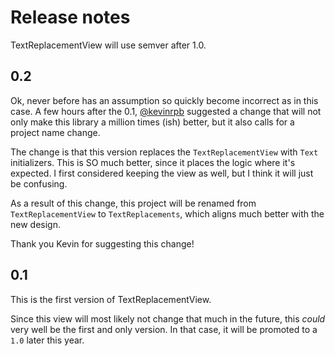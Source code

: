 # Release notes

TextReplacementView will use semver after 1.0.



## 0.2

Ok, never before has an assumption so quickly become incorrect as in this case. A few hours after the 0.1, [@kevinrpb](https://github.com/kevinrpb) suggested a change that will not only make this library a million times (ish) better, but it also calls for a project name change. 
 
The change is that this version replaces the `TextReplacementView` with `Text` initializers. This is SO much better, since it places the logic where it's expected. I first considered keeping the view as well, but I think it will just be confusing. 

As a result of this change, this project will be renamed from `TextReplacementView` to `TextReplacements`, which aligns much better with the new design.

Thank you Kevin for suggesting this change! 



## 0.1

This is the first version of TextReplacementView.

Since this view will most likely not change that much in the future, this *could* very well be the first and only version. In that case, it will be promoted to a `1.0` later this year.
